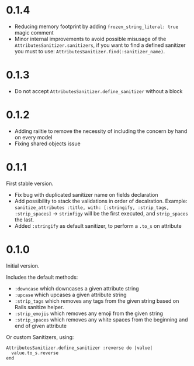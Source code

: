 # 0.1.4

- Reducing memory footprint by adding `frozen_string_literal: true` magic comment
- Minor internal improvements to avoid possible misusage of the `AttributesSanitizer.sanitizers`, if you want to find a defined sanitizer you must to use: `AttributesSanitizer.find(:sanitizer_name)`.

# 0.1.3

- Do not accept `AttributesSanitizer.define_sanitizer` without a block

# 0.1.2

- Adding railtie to remove the necessity of including the concern by hand on every model
- Fixing shared objects issue

# 0.1.1

First stable version.

- Fix bug with duplicated sanitizer name on fields declaration
- Add possibility to stack the validations in order of decalration. Example: `sanitize_attributes :title, with: [:stringify, :strip_tags, :strip_spaces]` -> `strinfigy` will be the first executed, and `strip_spaces` the last.
- Added `:stringify` as default sanitizer, to perform a `.to_s` on attribute

# 0.1.0

Initial version.

Includes the default methods:

- `:downcase` which downcases a given attribute string
- `:upcase` which upcases a given attribute string
- `:strip_tags` which removes any tags from the given string based on Rails sanitize helper.
- `:strip_emojis` which removes any emoji from the given string
- `:strip_spaces` which removes any white spaces from the beginning and end of given attribute

Or custom Sanitizers, using:

```
AttributesSanitizer.define_sanitizer :reverse do |value|
  value.to_s.reverse
end
```
